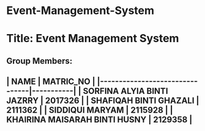 # Event-Management-System
<h1>Title: Event Management System</h1>

<h2>Group Members:<h2>
| NAME                           | MATRIC_NO |
|--------------------------------|-----------|
| SORFINA ALYIA BINTI JAZRRY     | 2017326   |
| SHAFIQAH BINTI GHAZALI         | 2111362   |
| SIDDIQUI MARYAM                | 2115928   |
| KHAIRINA MAISARAH BINTI HUSNY  | 2129358   |